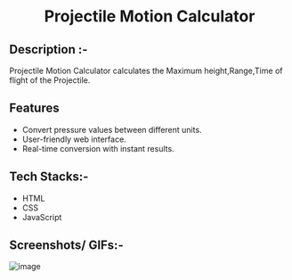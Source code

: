 # <p align="center">Projectile Motion Calculator</p>

## Description :-
Projectile Motion Calculator calculates the Maximum height,Range,Time of flight of the Projectile.

## Features

- Convert pressure values between different units.
- User-friendly web interface.
- Real-time conversion with instant results.

## Tech Stacks:-

- HTML
- CSS
- JavaScript

## Screenshots/ GIFs:-

![image](https://private-user-images.githubusercontent.com/113294672/300167093-0fc5bb82-d1a0-4727-a99e-bcc75b00e9c2.png?jwt=eyJhbGciOiJIUzI1NiIsInR5cCI6IkpXVCJ9.eyJpc3MiOiJnaXRodWIuY29tIiwiYXVkIjoicmF3LmdpdGh1YnVzZXJjb250ZW50LmNvbSIsImtleSI6ImtleTUiLCJleHAiOjE3MDY5ODA4NTQsIm5iZiI6MTcwNjk4MDU1NCwicGF0aCI6Ii8xMTMyOTQ2NzIvMzAwMTY3MDkzLTBmYzViYjgyLWQxYTAtNDcyNy1hOTllLWJjYzc1YjAwZTljMi5wbmc_WC1BbXotQWxnb3JpdGhtPUFXUzQtSE1BQy1TSEEyNTYmWC1BbXotQ3JlZGVudGlhbD1BS0lBVkNPRFlMU0E1M1BRSzRaQSUyRjIwMjQwMjAzJTJGdXMtZWFzdC0xJTJGczMlMkZhd3M0X3JlcXVlc3QmWC1BbXotRGF0ZT0yMDI0MDIwM1QxNzE1NTRaJlgtQW16LUV4cGlyZXM9MzAwJlgtQW16LVNpZ25hdHVyZT04MDliMWY0Njc1YTViMjZiN2NhYTJjMDg5Y2QyNDUxNjJiYWM1NTY1ZWE1NDg2MTA5ZjU5MjZhMzRkMzVmMzM3JlgtQW16LVNpZ25lZEhlYWRlcnM9aG9zdCZhY3Rvcl9pZD0wJmtleV9pZD0wJnJlcG9faWQ9MCJ9.3rFRGOpVlP7mqJ60PtN0yutSxs-DQ14ED48T4PKB2U8)

